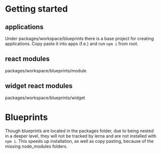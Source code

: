 # Getting started

## applications
Under packages/workspace/blueprints there is a base project for creating applications. Copy paste it into apps (f.e.) and run `npm i` from root. 

## react modules
packages/workspace/blueprints/module

## widget react modules
packages/workspace/blueprints/widget

# Blueprints
Though blueprints are located in the packages folder, due to being nested in a deeper level, they will not be tracked by lerna and are not installed with `npm i`. This speeds up installation, as well as copy pasting, because of the missing node_modules folders.